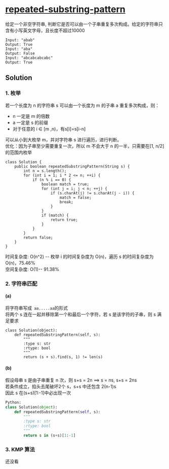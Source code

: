 # [repeated-substring-pattern](https://leetcode-cn.com/problems/repeated-substring-pattern/)

给定一个非空字符串, 判断它是否可以由一个子串重复多次构成。给定的字符串只含有小写英文字母，且长度不超过10000
```
Input: "abab"
Output: True
Input: "aba"
Output: False
Input: "abcabcabcabc"
Output: True
```

## Solution 

### 1. 枚举 
若一个长度为 n 的字符串 s 可以由一个长度为 m 的子串 a 重复多次构成，则：   
* n 一定是 m 的倍数 
* a 一定是 s 的前缀 
* 对于任意的 i ∈ [m ,n)，有s[i]=s[i-n]   

可以从小到大枚举 m，并对字符串 s 进行遍历，进行判断。   
优化：因为子串至少需要重复一次，所以 m 不会大于 n 的一半，只需要在[1, n/2] 的范围内枚举
```Java:
class Solution {
    public boolean repeatedSubstringPattern(String s) {
        int n = s.length();
        for (int i = 1; i * 2 <= n; ++i) {
            if (n % i == 0) {
                boolean match = true;
                for (int j = i; j < n; ++j) {
                    if (s.charAt(j) != s.charAt(j - i)) {
                        match = false;
                        break;
                    }
                }
                if (match) {
                    return true;
                }
            }
        }
        return false;
    }
}
```
时间复杂度: O(n^2) -- 枚举 i 的时间复杂度为 O(n)，遍历 s 的时间复杂度为O(n)，75.46%    
空间复杂度: O(1)-- 91.38%  


### 2. 字符串匹配 
#### (a)
将字符串写成``` aa.....aa```的形式   
将两个 s 连在一起并移除第一个和最后一个字符，若 s 是该字符的子串，则 s 满足要求  
```
class Solution(object):
    def repeatedSubstringPattern(self, s):
        """
        :type s: str
        :rtype: bool
        """
        return (s + s).find(s, 1) != len(s)
```
#### (b)
假设母串 s 是由子串重复 n 次，则 s+s = 2n ==> s = ns, s+s = 2ns     
若条件成立，掐头去尾破坏2个 s，s+s 中还包含 2(n-1)s   
因此 s 在(s+s)[1:-1]中必出现一次
```Python
Python: 
class Solution(object):
    def repeatedSubstringPattern(self, s):
        """
        :type s: str
        :rtype: bool
        """
        return s in (s+s)[1:-1]
```


### 3. KMP 算法
还没看
